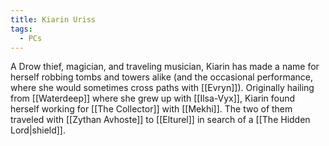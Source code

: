 ```yaml
---
title: Kiarin Uriss
tags:
  - PCs
---
```

A Drow thief, magician, and traveling musician, Kiarin has made a name for herself robbing tombs and towers alike (and the occasional performance, where she would sometimes cross paths with [[Evryn]]). Originally hailing from [[Waterdeep]] where she grew up with [[Ilsa-Vyx]], Kiarin found herself working for [[The Collector]] with [[Mekhi]]. The two of them traveled with [[Zythan Avhoste]] to [[Elturel]] in search of a [[The Hidden Lord|shield]].